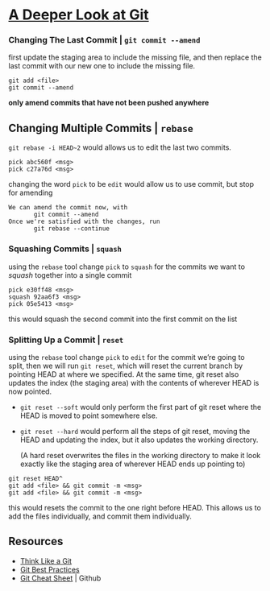 # [A Deeper Look at Git](https://www.theodinproject.com/lessons/javascript-a-deeper-look-at-git)

### Changing The Last Commit | `git commit --amend`
first update the staging area to include the missing file, and then replace the last commit with our new one to include the missing file.
  ```
  git add <file>
  git commit --amend
  ```
**only amend commits that have not been pushed anywhere**

## Changing Multiple Commits | `rebase`
`git rebase -i HEAD~2` would allows us to edit the last two commits.
```
pick abc560f <msg>
pick c27a76d <msg>
```
changing the word `pick` to be `edit` would allow us to use commit, but stop for amending
```
We can amend the commit now, with
       git commit --amend
Once we're satisfied with the changes, run
       git rebase --continue
```
### Squashing Commits | `squash`
using the `rebase` tool change `pick` to `squash` for the commits we want to _squash_ together into a single commit
```
pick e30ff48 <msg>
squash 92aa6f3 <msg>
pick 05e5413 <msg>
```
this would squash the second commit into the first commit on the list
### Splitting Up a Commit | `reset`
using the `rebase` tool change `pick` to `edit` for the commit we’re going to split, then we will run `git reset`, which will reset the current branch by pointing HEAD at where we specified. At the same time, git reset also updates the index (the staging area) with the contents of wherever HEAD is now pointed.

- `git reset --soft` would only perform the first part of git reset where the HEAD is moved to point somewhere else.
- `git reset --hard` would perform all the steps of git reset, moving the HEAD and updating the index, but it also updates the working directory.

  (A hard reset overwrites the files in the working directory to make it look exactly like the staging area of wherever HEAD ends up pointing to)
```
git reset HEAD^
git add <file> && git commit -m <msg>
git add <file> && git commit -m <msg>
```
this would resets the commit to the one right before HEAD. This allows us to add the files individually, and commit them individually.

## Resources
- [Think Like a Git](https://think-like-a-git.net/)
- [Git Best Practices](http://sethrobertson.github.io/GitBestPractices/)
- [Git Cheat Sheet](https://training.github.com/downloads/github-git-cheat-sheet/) | Github
